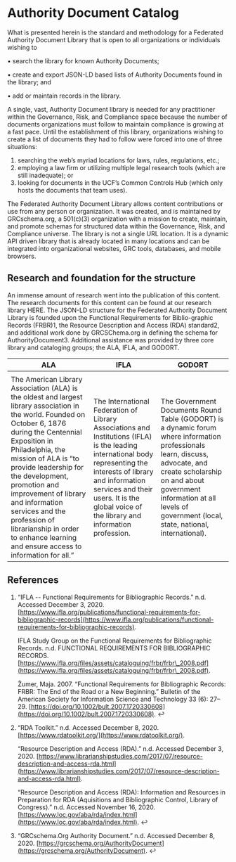 # Authority Document Catalog

What is presented herein is the standard and methodology for a Federated Authority Document Library that is open to all organizations or individuals wishing to

• search the library for known Authority Documents;&#x20;

• create and export JSON-LD based lists of Authority Documents found in the library; and&#x20;

• add or maintain records in the library.

A single, vast, Authority Document library is needed for any practitioner within the Governance, Risk, and Compliance space because the number of documents organizations must follow to maintain compliance is growing at a fast pace. Until the establishment of this library, organizations wishing to create a list of documents they had to follow were forced into one of three situations:

1. searching the web’s myriad locations for laws, rules, regulations, etc.;
2. employing a law firm or utilizing multiple legal research tools (which are still inadequate); or
3. looking for documents in the UCF’s Common Controls Hub (which only hosts the documents that team uses).

The Federated Authority Document Library allows content contributions or use from any person or organization. It was created, and is maintained by GRCschema.org, a 501(c)(3) organization with a mission to create, maintain, and promote schemas for structured data within the Governance, Risk, and Compliance universe. The library is not a single URL location. It is a dynamic API driven library that is already located in many locations and can be integrated into organizational websites, GRC tools, databases, and mobile browsers.

## Research and foundation for the structure

An immense amount of research went into the publication of this content. The research documents for this content can be found at our research library HERE. The JSON-LD structure for the Federated Authority Document Library is founded upon the Functional Requirements for Biblio-graphic Records (FRBR)1, the Resource Description and Access (RDA) standard2, and additional work done by GRCSChema.org in defining the schema for AuthorityDocument3. Additional assistance was provided by three core library and cataloging groups; the ALA, IFLA, and GODORT.

| ALA                                                                                                                                                                                                                                                                                                                                                                                                                         | IFLA                                                                                                                                                                                                                                                             | GODORT                                                                                                                                                                                                                                                     |
| --------------------------------------------------------------------------------------------------------------------------------------------------------------------------------------------------------------------------------------------------------------------------------------------------------------------------------------------------------------------------------------------------------------------------- | ---------------------------------------------------------------------------------------------------------------------------------------------------------------------------------------------------------------------------------------------------------------- | ---------------------------------------------------------------------------------------------------------------------------------------------------------------------------------------------------------------------------------------------------------- |
| <img src="https://www.complianceascode.net/wp-content/uploads/2021/12/ALA.png" alt="" data-size="line">                                                                                                                                                                                                                                                                                                                     | <img src="https://www.complianceascode.net/wp-content/uploads/2021/12/IFLA.png" alt="" data-size="line">                                                                                                                                                         | <img src="https://www.complianceascode.net/wp-content/uploads/2021/12/GODORT.png" alt="" data-size="line">                                                                                                                                                 |
| The American Library Association (ALA) is the oldest and largest library association in the world. Founded on October 6, 1876 during the Centennial Exposition in Philadelphia, the mission of ALA is “to provide leadership for the development, promotion and improvement of library and information services and the profession of librarianship in order to enhance learning and ensure access to information for all.” | The International Federation of Library Associations and Institutions (IFLA) is the leading international body representing the interests of library and information services and their users. It is the global voice of the library and information profession. | The Government Documents Round Table (GODORT) is a dynamic forum where information professionals learn, discuss, advocate, and create scholarship on and about government information at all levels of government (local, state, national, international). |

## References

1.  “IFLA -- Functional Requirements for Bibliographic Records.” n.d. Accessed December 3, 2020. [https://www.ifla.org/publications/functional-requirements-for-bibliographic-records](https://www.ifla.org/publications/functional-requirements-for-bibliographic-records).

    IFLA Study Group on the Functional Requirements for Bibliographic Records. n.d. FUNCTIONAL REQUIREMENTS FOR BIBLIOGRAPHIC RECORDS. [https://www.ifla.org/files/assets/cataloguing/frbr/frbr\_2008.pdf](https://www.ifla.org/files/assets/cataloguing/frbr/frbr\_2008.pdf).

    Žumer, Maja. 2007. “Functional Requirements for Bibliographic Records: FRBR: The End of the Road or a New Beginning.” Bulletin of the American Society for Information Science and Technology 33 (6): 27–29. [https://doi.org/10.1002/bult.2007.1720330608](https://doi.org/10.1002/bult.2007.1720330608). ↩︎
2.  “RDA Toolkit.” n.d. Accessed December 8, 2020. [https://www.rdatoolkit.org/](https://www.rdatoolkit.org/).

    “Resource Description and Access (RDA).” n.d. Accessed December 3, 2020. [https://www.librarianshipstudies.com/2017/07/resource-description-and-access-rda.html](https://www.librarianshipstudies.com/2017/07/resource-description-and-access-rda.html).

    “Resource Description and Access (RDA): Information and Resources in Preparation for RDA (Aquisitions and Bibliographic Control, Library of Congress).” n.d. Accessed November 16, 2020. [https://www.loc.gov/aba/rda/index.html](https://www.loc.gov/aba/rda/index.html). ↩︎
3. “GRCschema.Org Authority Document.” n.d. Accessed December 8, 2020. [https://grcschema.org/AuthorityDocument](https://grcschema.org/AuthorityDocument). ↩︎
